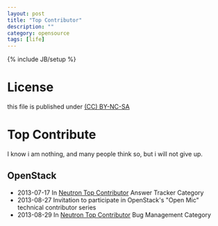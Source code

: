 ```yaml
---
layout: post
title: "Top Contributor"
description: ""
category: opensource
tags: [life]
---
```

{% include JB/setup %}
# License
this file is published under [(CC) BY-NC-SA](http://creativecommons.org/licenses/by-nc-sa/3.0/)

# Top Contribute
I know i am nothing, and many people think so, but i will not give up.

## OpenStack
* 2013-07-17 In [Neutron Top Contributor](https://launchpad.net/neutron/+topcontributors) Answer Tracker Category
* 2013-08-27 Invitation to participate in OpenStack's "Open Mic" technical contributor series
* 2013-08-29 In [Neutron Top Contributor](https://launchpad.net/neutron/+topcontributors) Bug Management Category
